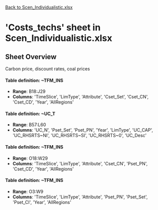[Back to Scen_Individualistic.xlsx](README.md)

# 'Costs_techs' sheet in Scen_Individualistic.xlsx

## Sheet Overview

Carbon price, discount rates, coal prices

#### Table definition: ~TFM_INS
- **Range**: B18:J29
- **Columns**: 'TimeSlice', 'LimType', 'Attribute', 'Cset_Set', 'Cset_CN', 'Cset_CD', 'Year', 'AllRegions'

#### Table definition: ~UC_T
- **Range**: B57:L60
- **Columns**: 'UC_N', 'Pset_Set', 'Pset_PN', 'Year', 'LimType', 'UC_CAP', 'UC_RHSRTS\~NI', 'UC_RHSRTS\~SI', 'UC_RHSRTS\~0', 'UC_Desc'

#### Table definition: ~TFM_INS
- **Range**: O18:W29
- **Columns**: 'TimeSlice', 'LimType', 'Attribute', 'Cset_CN', 'Pset_PN', 'Cset_CD', 'Year', 'AllRegions'

#### Table definition: ~TFM_INS
- **Range**: O3:W9
- **Columns**: 'TimeSlice', 'LimType', 'Attribute', 'Pset_PN', 'Pset_Set', 'Pset_CI', 'Year', 'AllRegions'

